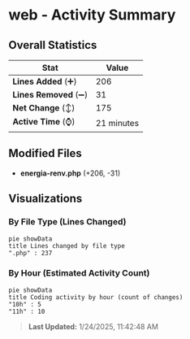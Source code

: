 # web - Activity Summary 

## Overall Statistics

| Stat                   | Value                                                             |
| ---------------------- | ----------------------------------------------------------------- |
| **Lines Added** (➕)   | 206                                          |
| **Lines Removed** (➖) | 31                                        |
| **Net Change** (↕)    | 175                |
| **Active Time** (⌚)   | 21 minutes |


## Modified Files
- **energia-renv.php** (+206, -31)

## Visualizations

### By File Type (Lines Changed)

```mermaid
pie showData
title Lines changed by file type
".php" : 237
```

### By Hour (Estimated Activity Count)

```mermaid
pie showData
title Coding activity by hour (count of changes)
"10h" : 5
"11h" : 10
```


> **Last Updated:** 1/24/2025, 11:42:48 AM